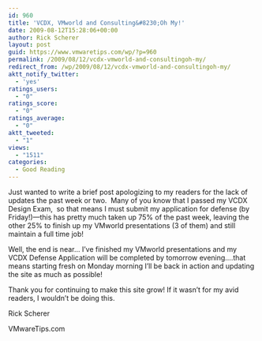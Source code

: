 ```yaml
---
id: 960
title: 'VCDX, VMworld and Consulting&#8230;Oh My!'
date: 2009-08-12T15:28:06+00:00
author: Rick Scherer
layout: post
guid: https://www.vmwaretips.com/wp/?p=960
permalink: /2009/08/12/vcdx-vmworld-and-consultingoh-my/
redirect_from: /wp/2009/08/12/vcdx-vmworld-and-consultingoh-my/
aktt_notify_twitter:
  - 'yes'
ratings_users:
  - "0"
ratings_score:
  - "0"
ratings_average:
  - "0"
aktt_tweeted:
  - "1"
views:
  - "1511"
categories:
  - Good Reading
---
```

Just wanted to write a brief post apologizing to my readers for the lack of updates the past week or two.  Many of you know that I passed my VCDX Design Exam,  so that means I must submit my application for defense (by Friday!)&#8212;this has pretty much taken up 75% of the past week, leaving the other 25% to finish up my VMworld presentations (3 of them) and still maintain a full time job!

Well, the end is near&#8230; I&#8217;ve finished my VMworld presentations and my VCDX Defense Application will be completed by tomorrow evening&#8230;.that means starting fresh on Monday morning I&#8217;ll be back in action and updating the site as much as possible!

Thank you for continuing to make this site grow! If it wasn&#8217;t for my avid readers, I wouldn&#8217;t be doing this.

Rick Scherer
  
VMwareTips.com